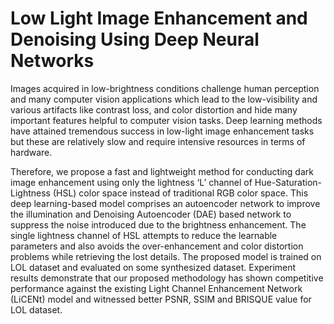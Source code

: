 # Low Light Image Enhancement and Denoising Using Deep Neural Networks

Images acquired in low-brightness conditions challenge human perception and many computer vision applications which lead to the low-visibility and various artifacts like contrast loss, and color distortion and hide many important features helpful to computer vision tasks. Deep learning methods have attained tremendous success in low-light image enhancement tasks but these are relatively slow and require intensive resources in terms of hardware. 

Therefore, we propose a fast and lightweight method for conducting dark image enhancement using only the lightness ‘L’ channel of Hue-Saturation-Lightness (HSL) color space instead of traditional 
RGB color space. This deep learning-based model comprises an autoencoder network to improve the illumination and Denoising Autoencoder (DAE) based network to suppress the noise introduced due to the brightness enhancement. The single lightness channel of HSL attempts to reduce the learnable parameters and also avoids the over-enhancement and color distortion problems while retrieving the lost details. The proposed model is trained on LOL dataset and evaluated on some synthesized dataset. Experiment results demonstrate that our proposed methodology has shown competitive performance against the existing Light Channel Enhancement Network (LiCENt) model and witnessed better PSNR, SSIM and BRISQUE value for LOL dataset.
